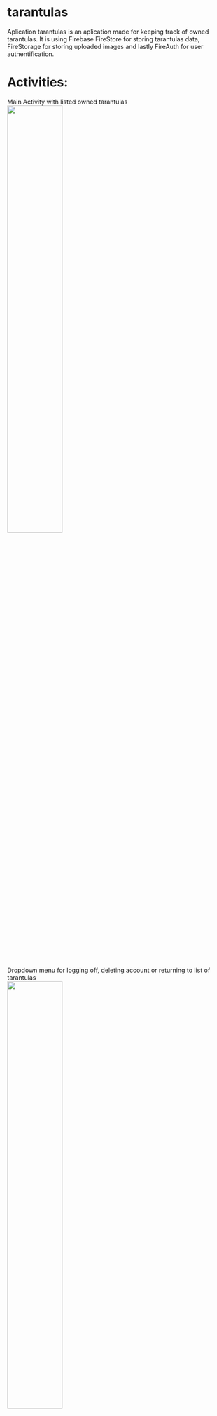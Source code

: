 # tarantulas

Aplication tarantulas is an aplication made for keeping track of owned tarantulas. It is using Firebase FireStore for storing tarantulas data, FireStorage for storing uploaded images and lastly FireAuth for user authentification.

# Activities:

Main Activity with listed owned tarantulas <br />
<img src="https://user-images.githubusercontent.com/59445209/153006666-c55388c0-a7eb-445c-9316-364d620dc734.jpg" width=50% height=50%>

Dropdown menu for logging off, deleting account or returning to list of tarantulas <br />
<img src="https://user-images.githubusercontent.com/59445209/153006688-804ec750-314f-4cc2-9644-948b31d82df3.jpg" width=50% height=50%>

Activity for adding new tarantulas <br />
<img src="https://user-images.githubusercontent.com/59445209/153006716-93c72a83-78f7-4c83-b38e-eec5c145feaf.jpg" width=50% height=50%>

Register Activity <br />
<img src="https://user-images.githubusercontent.com/59445209/153006724-4bbdcbea-8b3b-4288-8a00-b7d37f457ae2.jpg" width=50% height=50%>

Login Activity <br />
<img src="https://user-images.githubusercontent.com/59445209/153006736-26ed7a25-6f99-42dc-b4e4-bfcbc36a0880.jpg" width=50% height=50%>


